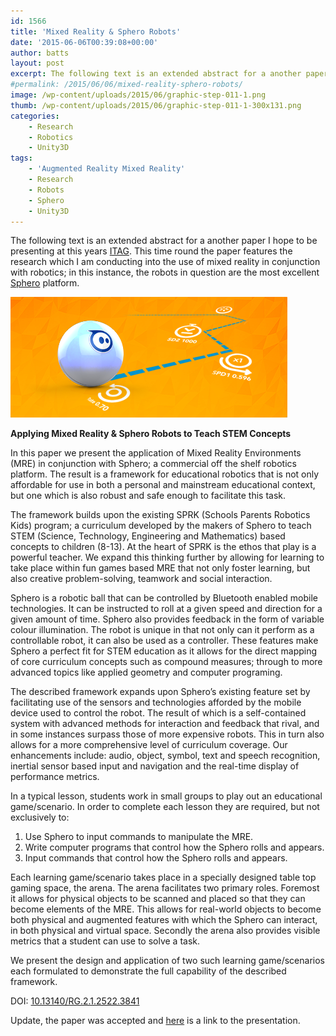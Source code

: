 ```yaml
---
id: 1566
title: 'Mixed Reality & Sphero Robots'
date: '2015-06-06T00:39:08+00:00'
author: batts
layout: post
excerpt: The following text is an extended abstract for a another paper I hope to be presenting at this years ITAG. This time round the paper features the research
#permalink: /2015/06/06/mixed-reality-sphero-robots/
image: /wp-content/uploads/2015/06/graphic-step-011-1.png
thumb: /wp-content/uploads/2015/06/graphic-step-011-1-300x131.png
categories:
    - Research
    - Robotics
    - Unity3D
tags:
    - 'Augmented Reality Mixed Reality'
    - Research
    - Robots
    - Sphero
    - Unity3D
---
```


The following text is an extended abstract for a another paper I hope to be presenting at this years [ITAG](http://itag.gamecity.org/). This time round the paper features the research which I am conducting into the use of mixed reality in conjunction with robotics; in this instance, the robots in question are the most excellent [Sphero](http://www.gosphero.com/) platform.

[![](/wp-content/uploads/2015/06/graphic-step-011-1.png)](/wp-content/uploads/2015/06/graphic-step-011-1.png)

**Applying Mixed Reality &amp; Sphero Robots to Teach STEM Concepts**

In this paper we present the application of Mixed Reality Environments (MRE) in conjunction with Sphero; a commercial off the shelf robotics platform. The result is a framework for educational robotics that is not only affordable for use in both a personal and mainstream educational context, but one which is also robust and safe enough to facilitate this task.

The framework builds upon the existing SPRK (Schools Parents Robotics Kids) program; a curriculum developed by the makers of Sphero to teach STEM (Science, Technology, Engineering and Mathematics) based concepts to children (8-13). At the heart of SPRK is the ethos that play is a powerful teacher. We expand this thinking further by allowing for learning to take place within fun games based MRE that not only foster learning, but also creative problem-solving, teamwork and social interaction.

Sphero is a robotic ball that can be controlled by Bluetooth enabled mobile technologies. It can be instructed to roll at a given speed and direction for a given amount of time. Sphero also provides feedback in the form of variable colour illumination. The robot is unique in that not only can it perform as a controllable robot, it can also be used as a controller. These features make Sphero a perfect fit for STEM education as it allows for the direct mapping of core curriculum concepts such as compound measures; through to more advanced topics like applied geometry and computer programing.

The described framework expands upon Sphero’s existing feature set by facilitating use of the sensors and technologies afforded by the mobile device used to control the robot. The result of which is a self-contained system with advanced methods for interaction and feedback that rival, and in some instances surpass those of more expensive robots. This in turn also allows for a more comprehensive level of curriculum coverage. Our enhancements include: audio, object, symbol, text and speech recognition, inertial sensor based input and navigation and the real-time display of performance metrics.

In a typical lesson, students work in small groups to play out an educational game/scenario. In order to complete each lesson they are required, but not exclusively to:

1. Use Sphero to input commands to manipulate the MRE.
2. Write computer programs that control how the Sphero rolls and appears.
3. Input commands that control how the Sphero rolls and appears.

Each learning game/scenario takes place in a specially designed table top gaming space, the arena. The arena facilitates two primary roles. Foremost it allows for physical objects to be scanned and placed so that they can become elements of the MRE. This allows for real-world objects to become both physical and augmented features with which the Sphero can interact, in both physical and virtual space. Secondly the arena also provides visible metrics that a student can use to solve a task.

We present the design and application of two such learning game/scenarios each formulated to demonstrate the full capability of the described framework.

DOI: [10.13140/RG.2.1.2522.3841](https://www.researchgate.net/publication/277720892_Applying_Mixed_Reality__Sphero_Robots_to_Teach_STEM_Concepts)

Update, the paper was accepted and [here](https://www.slideshare.net/phoenixkm/applying-mixed-reality-sphero-robots-to-teach-stem-concepts-steven-battersby) is a link to the presentation.
